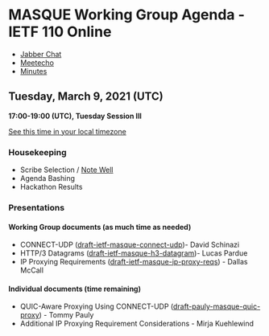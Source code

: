 # MASQUE Working Group Agenda - IETF 110 Online

* [Jabber Chat](xmpp:masque@jabber.ietf.org?join)
* [Meetecho](https://meetings.conf.meetecho.com/ietf110/?group=masque&short=&item=1)
* [Minutes](https://codimd.ietf.org/notes-ietf-110-masque)

## Tuesday, March 9, 2021 (UTC)
**17:00-19:00 (UTC), Tuesday Session III**

[See this time in your local timezone](https://www.timeanddate.com/worldclock/fixedtime.html?msg=MASQUE+-+IETF+110&iso=20210309T17&p1=1440&ah=2)

### Housekeeping

* Scribe Selection / [Note Well](https://www.ietf.org/about/note-well.html)
* Agenda Bashing
* Hackathon Results

### Presentations

#### Working Group documents (as much time as needed)

* CONNECT-UDP ([draft-ietf-masque-connect-udp](https://datatracker.ietf.org/doc/draft-ietf-masque-connect-udp/))- David Schinazi
* HTTP/3 Datagrams ([draft-ietf-masque-h3-datagram](https://datatracker.ietf.org/doc/draft-ietf-masque-h3-datagram/))- Lucas Pardue
* IP Proxying Requirements ([draft-ietf-masque-ip-proxy-reqs](https://datatracker.ietf.org/doc/draft-ietf-masque-ip-proxy-reqs/)) - Dallas McCall

#### Individual documents (time remaining)

* QUIC-Aware Proxying Using CONNECT-UDP ([draft-pauly-masque-quic-proxy](https://datatracker.ietf.org/doc/draft-pauly-masque-quic-proxy/)) - Tommy Pauly
* Additional IP Proxying Requirement Considerations - Mirja Kuehlewind